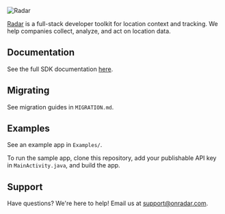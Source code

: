 ![Radar](https://raw.githubusercontent.com/RadarLabs/RadarSDK-Android/master/logo.png)

[Radar](https://www.onradar.com) is a full-stack developer toolkit for location context and tracking. We help companies collect, analyze, and act on location data.

## Documentation

See the full SDK documentation [here](https://www.onradar.com/documentation/sdk).

## Migrating

See migration guides in `MIGRATION.md`.

## Examples

See an example app in `Examples/`.

To run the sample app, clone this repository, add your publishable API key in `MainActivity.java`, and build the app.

## Support

Have questions? We're here to help! Email us at [support@onradar.com](mailto:support@onradar.com).